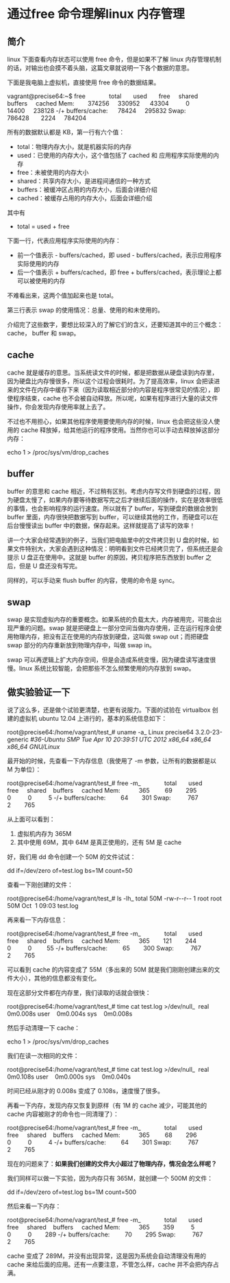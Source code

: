 # 通过free 命令理解linux 内存管理

## 简介 

linux 下面查看内存状态可以使用 free 命令，但是如果不了解 linux 内存管理机制的话，对输出也会摸不着头脑，这篇文章就说明一下各个数据的意思。 

下面是我电脑上虚拟机，直接使用 free 命令的数据结果。 

vagrant@precise64:~$ free              total       used       free     shared    buffers     cached Mem:        374256     330952      43304          0      14400     238128 -/+ buffers/cache:      78424     295832 Swap:       786428       2224     784204 

所有的数据默认都是 KB，第一行有六个值： 

* total：物理内存大小，就是机器实际的内存
* used：已使用的内存大小，这个值包括了 cached 和 应用程序实际使用的内存
* free：未被使用的内存大小
* shared：共享内存大小，是进程间通信的一种方式
* buffers：被缓冲区占用的内存大小，后面会详细介绍
* cached：被缓存占用的内存大小，后面会详细介绍

其中有 

* total = used + free

下面一行，代表应用程序实际使用的内存： 

* 前一个值表示 - buffers/cached，即 used - buffers/cached，表示应用程序实际使用的内存
* 后一个值表示 + buffers/cached，即 free + buffers/cached，表示理论上都可以被使用的内存

不难看出来，这两个值加起来也是 total。 

第三行表示 swap 的使用情况：总量、使用的和未使用的。 

介绍完了这些数字，要想比较深入的了解它们的含义，还要知道其中的三个概念：cache， buffer 和 swap。 

## cache 

cache 就是缓存的意思。当系统读文件的时候，都是把数据从硬盘读到内存里，因为硬盘比内存慢很多，所以这个过程会很耗时。为了提高效率，linux 会把读进来的文件在内存中缓存下来（因为读取相近部分的内容是程序很常见的情况），即使程序结束，cache 也不会被自动释放。所以呢，如果有程序进行大量的读文件操作，你会发现内存使用率就上去了。 

不过也不用担心，如果其他程序使用要使用内存的时候，linux 也会把这些没人使用的 cache 释放掉，给其他运行的程序使用。当然你也可以手动去释放掉这部分内存： 

echo 1 > /proc/sys/vm/drop_caches 

## buffer 

buffer 的意思和 cache 相近，不过稍有区别。考虑内存写文件到硬盘的过程，因为硬盘太慢了，如果内存要等待数据写完之后才继续后面的操作，实在是效率很低的事情，也会影响程序的运行速度。所以就有了 buffer，写到硬盘的数据会放到 buffer 里面，内存很快把数据写到 buffer，可以继续其他的工作，而硬盘可以在后台慢慢读出 buffer 中的数据，保存起来。这样就提高了读写的效率！ 

讲一个大家会经常遇到的例子，当我们把电脑里中的文件拷贝到 U 盘的时候，如果文件特别大，大家会遇到这种情况：明明看到文件已经拷贝完了，但系统还是会提示 U 盘正在使用中。这就是 buffer 的原因，拷贝程序把东西放到 buffer 之后，但是 U 盘还没有写完。 

同样的，可以手动来 flush buffer 的内容，使用的命令是 sync。 

## swap 

swap 是实现虚拟内存的重要概念。如果系统的负载太大，内存被用完，可能会出现严重的问题。swap 就是把硬盘上一部分空间当做内存使用，正在运行程序会使用物理内存，把没有正在使用的内存放到硬盘，这叫做 swap out；而把硬盘 swap 部分的内存重新放到物理内存中，叫做 swap in。 

swap 可以再逻辑上扩大内存空间，但是会造成系统变慢，因为硬盘读写速度很慢。linux 系统比较智能，会把那些不怎么频繁使用的内存放到 swap。 

## 做实验验证一下 

说了这么多，还是做个试验更清楚，也更有说服力。下面的试验在 virtualbox 创建的虚拟机 ubuntu 12.04 上进行的，基本的系统信息如下： 

root@precise64:/home/vagrant/test_# uname -a_ Linux precise64 3.2.0-23-generic _#36-Ubuntu SMP Tue Apr 10 20:39:51 UTC 2012 x86_64 x86_64 x86_64 GNU/Linux_ 

最开始的时候，先查看一下内存信息（我使用了 -m 参数，让所有的数据都是以 M 为单位）： 

root@precise64:/home/vagrant/test_# free -m_              total       used       free     shared    buffers     cached Mem:           365         69        295          0          0          5 -/+ buffers/cache:         64        301 Swap:          767          2        765 

从上面可以看到： 

1. 虚拟机内存为 365M
2. 其中使用 69M，其中 64M 是真正使用的，还有 5M 是 cache

好，我们用 dd 命令创建一个 50M 的文件试试： 

dd if=/dev/zero of=test.log bs=1M count=50 

查看一下刚创建的文件： 

root@precise64:/home/vagrant/test_# ls -lh_ total 50M -rw-r--r-- 1 root root 50M Oct  1 09:03 test.log 

再来看一下内存信息： 

root@precise64:/home/vagrant/test_# free -m_              total       used       free     shared    buffers     cached Mem:           365        121        244          0          0         55 -/+ buffers/cache:         65        300 Swap:          767          2        765 

可以看到 cache 的内容变成了 55M（多出来的 50M 就是我们刚刚创建出来的文件大小），其他的信息都没有变化。 

现在这部分文件都在内存里，我们读取的话就会很快： 

root@precise64:/home/vagrant/test_# time cat test.log >/dev/null_  real    0m0.008s user    0m0.004s sys    0m0.008s 

然后手动清理一下 cache： 

echo 1 > /proc/sys/vm/drop_caches 

我们在读一次相同的文件： 

root@precise64:/home/vagrant/test_# time cat test.log >/dev/null_  real    0m0.108s user    0m0.000s sys    0m0.040s 

时间已经从刚才的 0.008s 变成了 0.108s，速度慢了很多。 

再看一下内存，发现内存又恢复到原样（有 1M 的 cache 减少，可能其他的 cache 内容被刚才的命令也一同清理了）： 

root@precise64:/home/vagrant/test_# free -m_              total       used       free     shared    buffers     cached Mem:           365         68        296          0          0          4 -/+ buffers/cache:         64        301 Swap:          767          2        765 

现在的问题来了：**如果我们创建的文件大小超过了物理内存，情况会怎么样呢？**

我们同样可以做一下实验，因为内存只有 365M，就创建一个 500M 的文件： 

dd if=/dev/zero of=test.log bs=1M count=500 

然后来看一下内存： 

root@precise64:/home/vagrant/test_# free -m_              total       used       free     shared    buffers     cached Mem:           365        359          5          0          0        289 -/+ buffers/cache:         70        295 Swap:          767          2        765 

cache 变成了 289M，并没有出现异常，这是因为系统会自动清理没有用的 cache 来给后面的应用。还有一点要注意，不管怎么样，cache 并不会把内存占满。 

